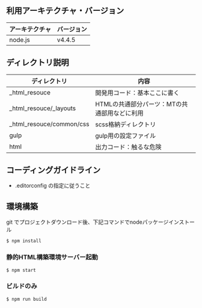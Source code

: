 ## 利用アーキテクチャ・バージョン

| アーキテクチャ | バージョン  |
|---|---|
| node.js | v4.4.5 |

## ディレクトリ説明

| ディレクトリ | 内容  |
|---|---|
| _html_resouce | 開発用コード：基本ここに書く |
| _html_resouce/_layouts | HTMLの共通部分パーツ：MTの共通部用などに利用 |
| _html_resouce/common/css | scss格納ディレクトリ |
| gulp | gulp用の設定ファイル |
| html | 出力コード：触るな危険 |

## コーディングガイドライン

* .editorconfig の指定に従うこと

## 環境構築

git でプロジェクトダウンロード後、下記コマンドでnodeパッケージインストール

```
$ npm install
```

### 静的HTML構築環境サーバー起動

```
$ npm start
```

### ビルドのみ

```
$ npm run build
```
